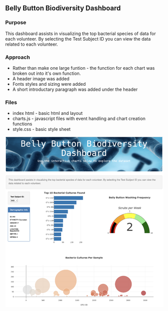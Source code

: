## Belly Button Biodiversity Dashboard 

### Purpose 
This dashboard assists in visualizing the top bacterial species of data for each volunteer. By selecting the Test Subject ID you can view the data related to each volunteer.

### Approach 
- Rather than make one large funtion - the function for each chart was broken out into it's own function. 
- A header image was added 
- Fonts styles and sizing were added 
- A short introductary paragraph was added under the header 

### Files
- index html - basic html and layout 
- charts.js - javascript files with event handling and chart creation functions 
- style.css - basic style sheet 

![page screenshot](static/images/page%20image.png)